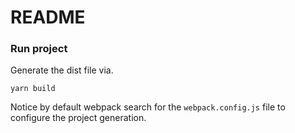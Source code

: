 # README


### Run project
Generate the dist file via.
```
yarn build
```
Notice by default webpack search for the `webpack.config.js` file to configure the project generation.